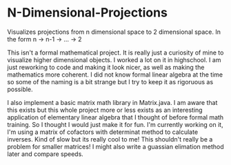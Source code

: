 # N-Dimensional-Projections
Visualizes projections from n dimensional space to 2 dimensional space.  In the form n -> n-1 -> ... -> 2 

This isn't a formal mathematical project.  It is really just a curiosity of mine to visualize higher dimensional objects.  I worked a lot on it in highschool.  I am just reworking to code and making it look nicer, as well as making the mathematics more coherent.  I did not know formal linear algebra at the time so some of the naming is a bit strange but I try to keep it as rigoruous as possible.

I also implement a basic matrix math library in Matrix.java.  I am aware that this exists but this whole project more or less exists as an interesting application of elementary linear algebra that I thought of before formal math training.  So I thought I would just make it for fun.  I'm currently working on it, I'm using a matrix of cofactors with determinat method to calculate inverses.  Kind of slow but its really cool to me!  This shouldn't really be a problem for smaller matrices!  I might also write a guassian elimation method later and compare speeds.
